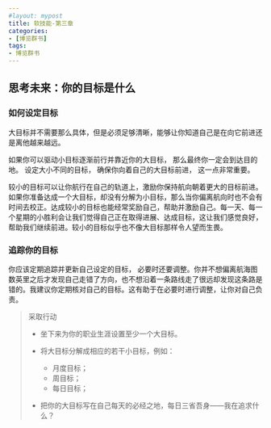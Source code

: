 ```yaml
---
#layout: mypost
title: 软技能-第三章
categories:
- [博览群书]
tags:
- 博览群书
---
```


## 思考未来：你的目标是什么

### 如何设定目标

大目标并不需要那么具体，但是必须足够清晰，能够让你知道自己是在向它前进还是离他越来越远。

如果你可以驱动小目标逐渐前行并靠近你的大目标， 那么最终你一定会到达目的地。 设定大小不同的目标， 确保你向着自己的大目标前进， 这一点非常重要。

较小的目标可以让你航行在自己的轨道上，激励你保持航向朝着更大的目标前进。如果你准备达成一个大目标，却没有分解为小目标，那么当你偏离航向时也不会有时间去校正。达成较小的目标也能经常奖励自己，帮助并激励自己。每一天、每一个星期的小胜利会让我们觉得自己正在取得进展、达成目标，这让我们感觉良好，帮助我们继续前进。较小的目标似乎也不像大目标那样令人望而生畏。

### 追踪你的目标

你应该定期追踪并更新自己设定的目标， 必要时还要调整。你并不想偏离航海图数英里之后才发现自己走错了方向，也不想沿着一条路线走了很远却发现这条路是错的。我建议你定期核对自己的目标。这有助于在必要时进行调整，让你对自己负责。

> 采取行动
>
> * 坐下来为你的职业生涯设置至少一个大目标。
>
> * 将大目标分解成相应的若干小目标，例如：
>   * 月度目标；
>   * 周目标；
>   * 每日目标；
>
> * 把你的大目标写在自己每天的必经之地，每日三省吾身——我在追求什么？
